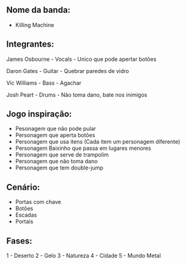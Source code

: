 ## Nome da banda:

- Killing Machine

## Integrantes:

James Osbourne - Vocals - Unico que pode apertar botões

Daron Gates - Guitar - Quebrar paredes de vidro

Vic Williams - Bass - Agachar

Josh Peart - Drums - Não toma dano, bate nos inimigos

## Jogo inspiração:

- Pesonagem que não pode pular
- Personagem que aperta botões
- Personagem que usa itens (Cada item um personagem diferente)
- Personagem Baixinho que passa em lugares menores
- Personagem que serve de trampolim
- Personagem que não toma dano
- Personagem que tem double-jump

## Cenário:

- Portas com chave
- Botões
- Escadas
- Portais

## Fases:

1 - Deserto
2 - Gelo
3 - Natureza
4 - Cidade
5 - Mundo Metal
